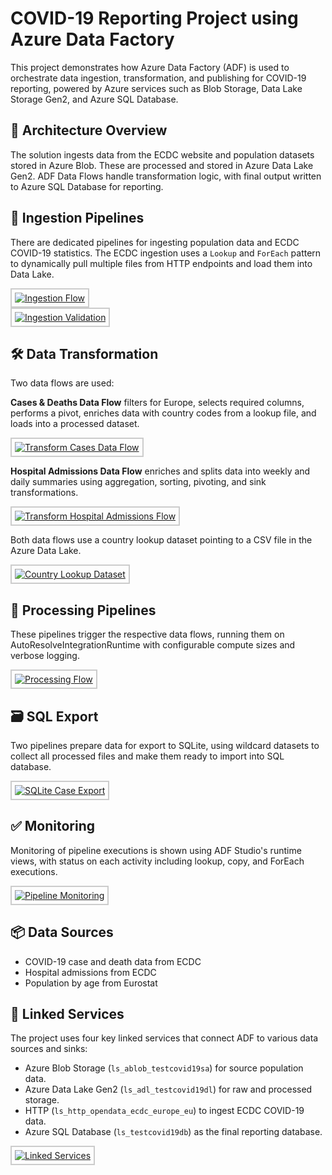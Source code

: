 # COVID-19 Reporting Project using Azure Data Factory

This project demonstrates how Azure Data Factory (ADF) is used to orchestrate data ingestion, transformation, and publishing for COVID-19 reporting, powered by Azure services such as Blob Storage, Data Lake Storage Gen2, and Azure SQL Database.

## 🧩 Architecture Overview

The solution ingests data from the ECDC website and population datasets stored in Azure Blob. These are processed and stored in Azure Data Lake Gen2. ADF Data Flows handle transformation logic, with final output written to Azure SQL Database for reporting.

## 🚀 Ingestion Pipelines

There are dedicated pipelines for ingesting population data and ECDC COVID-19 statistics. The ECDC ingestion uses a `Lookup` and `ForEach` pattern to dynamically pull multiple files from HTTP endpoints and load them into Data Lake.

<div style="border: 2px solid #ccc; padding: 5px; display: inline-block;">
  <a href="/images/Covid19ReportingADF/Screenshot%20(89).png?raw=true">
    <img src="/images/Covid19ReportingADF/Screenshot%20(89).png?raw=true" alt="Ingestion Flow" />
  </a>
</div>

<br>

<div style="border: 2px solid #ccc; padding: 5px; display: inline-block;">
  <a href="/images/Covid19ReportingADF/Screenshot%20(90).png?raw=true">
    <img src="/images/Covid19ReportingADF/Screenshot%20(90).png?raw=true" alt="Ingestion Validation" />
  </a>
</div>

## 🛠 Data Transformation

Two data flows are used:

**Cases & Deaths Data Flow** filters for Europe, selects required columns, performs a pivot, enriches data with country codes from a lookup file, and loads into a processed dataset.

<div style="border: 2px solid #ccc; padding: 5px; display: inline-block;">
  <a href="/images/Covid19ReportingADF/Screenshot%20(85).png?raw=true">
    <img src="/images/Covid19ReportingADF/Screenshot%20(85).png?raw=true" alt="Transform Cases Data Flow" />
  </a>
</div>

**Hospital Admissions Data Flow** enriches and splits data into weekly and daily summaries using aggregation, sorting, pivoting, and sink transformations.

<div style="border: 2px solid #ccc; padding: 5px; display: inline-block;">
  <a href="/images/Covid19ReportingADF/Screenshot%20(86).png?raw=true">
    <img src="/images/Covid19ReportingADF/Screenshot%20(86).png?raw=true" alt="Transform Hospital Admissions Flow" />
  </a>
</div>

Both data flows use a country lookup dataset pointing to a CSV file in the Azure Data Lake.

<div style="border: 2px solid #ccc; padding: 5px; display: inline-block;">
  <a href="/images/Covid19ReportingADF/Screenshot%20(87).png?raw=true">
    <img src="/images/Covid19ReportingADF/Screenshot%20(87).png?raw=true" alt="Country Lookup Dataset" />
  </a>
</div>

## 🧪 Processing Pipelines

These pipelines trigger the respective data flows, running them on AutoResolveIntegrationRuntime with configurable compute sizes and verbose logging.

<div style="border: 2px solid #ccc; padding: 5px; display: inline-block;">
  <a href="/images/Covid19ReportingADF/Screenshot%20(91).png?raw=true">
    <img src="/images/Covid19ReportingADF/Screenshot%20(91).png?raw=true" alt="Processing Flow" />
  </a>
</div>

## 🗃 SQL Export

Two pipelines prepare data for export to SQLite, using wildcard datasets to collect all processed files and make them ready to import into SQL database.

<div style="border: 2px solid #ccc; padding: 5px; display: inline-block;">
  <a href="/images/Covid19ReportingADF/Screenshot%20(93).png?raw=true">
    <img src="/images/Covid19ReportingADF/Screenshot%20(93).png?raw=true" alt="SQLite Case Export" />
  </a>
</div>

## ✅ Monitoring

Monitoring of pipeline executions is shown using ADF Studio's runtime views, with status on each activity including lookup, copy, and ForEach executions.

<div style="border: 2px solid #ccc; padding: 5px; display: inline-block;">
  <a href="/images/Covid19ReportingADF/Screenshot%20(94).png?raw=true">
    <img src="/images/Covid19ReportingADF/Screenshot%20(94).png?raw=true" alt="Pipeline Monitoring" />
  </a>
</div>

## 📦 Data Sources

- COVID-19 case and death data from ECDC  
- Hospital admissions from ECDC  
- Population by age from Eurostat

## 🔌 Linked Services

The project uses four key linked services that connect ADF to various data sources and sinks:

- Azure Blob Storage (`ls_ablob_testcovid19sa`) for source population data.  
- Azure Data Lake Gen2 (`ls_adl_testcovid19dl`) for raw and processed storage.  
- HTTP (`ls_http_opendata_ecdc_europe_eu`) to ingest ECDC COVID-19 data.  
- Azure SQL Database (`ls_testcovid19db`) as the final reporting database.

<div style="border: 2px solid #ccc; padding: 5px; display: inline-block;">
  <a href="/images/Covid19ReportingADF/Screenshot%20(95).png?raw=true">
    <img src="/images/Covid19ReportingADF/Screenshot%20(95).png?raw=true" alt="Linked Services" />
  </a>
</div>
